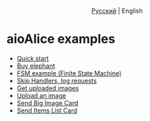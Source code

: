 <p align="center">
    <a href="README.md">Русский</a> | English
</p>


# aioAlice examples


- [Quick start](hello-alice.py)
- [Buy elephant](buy-elephant.py)
- [FSM example \(Finite State Machine\)](FSM_games.py)
- [Skip Handlers, log requests](skip_handler_log_everything.py)
- [Get uploaded images](get_images.py)
- [Upload an image](upload_image.py)
- [Send Big Image Card](card_big_image.py)
- [Send Items List Card](card_items_list.py)
